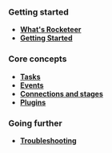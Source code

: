 ### Getting started

- **[What's Rocketeer](I-Introduction/Whats-Rocketeer.md)**
- **[Getting Started](I-Introduction/Getting-started.md)**

### Core concepts

- **[Tasks](II-Concepts/Tasks.md)**
- **[Events](II-Concepts/Events.md)**
- **[Connections and stages](II-Concepts/Connections-Stages.md)**
- **[Plugins](II-Concepts/Plugins.md)**

### Going further

- **[Troubleshooting](III-Further/Troubleshooting.md)**